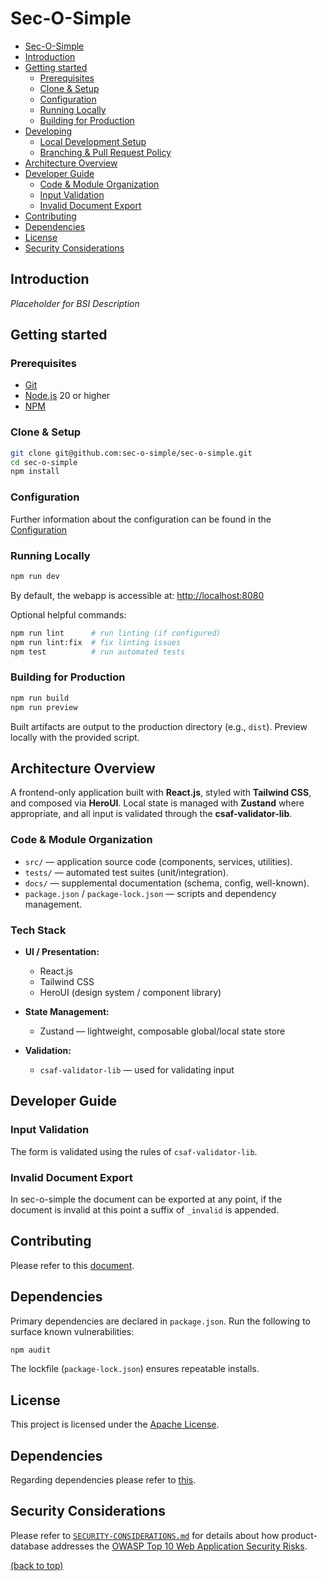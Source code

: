# Sec-O-Simple

<!-- TOC depthfrom:2 depthto:3 -->
- [Sec-O-Simple](#sec-o-simple)
- [Introduction](#introduction)
- [Getting started](#getting-started)
  - [Prerequisites](#prerequisites)
  - [Clone & Setup](#clone--setup)
  - [Configuration](#configuration)
  - [Running Locally](#running-locally)
  - [Building for Production](#building-for-production)
- [Developing](#developing)
  - [Local Development Setup](#local-development-setup)
  - [Branching & Pull Request Policy](#branching--pull-request-policy)
- [Architecture Overview](#architecture-overview)
- [Developer Guide](#developer-guide)
  - [Code & Module Organization](#code--module-organization)
  - [Input Validation](#input-validation)
  - [Invalid Document Export](#invalid-document-export)
- [Contributing](#contributing)
- [Dependencies](#dependencies)
- [License](#license)
- [Security Considerations](#security-considerations)
<!-- /TOC -->

## Introduction

_Placeholder for BSI Description_

## Getting started

### Prerequisites

- [Git](https://github.com)
- [Node.js](https://nodejs.org/) 20 or higher
- [NPM](https://www.npmjs.com/package/npm)

### Clone & Setup

```sh
git clone git@github.com:sec-o-simple/sec-o-simple.git
cd sec-o-simple
npm install
```

### Configuration

Further information about the configuration can be found in the [Configuration](./docs/CONFIG.md)

### Running Locally

```sh
npm run dev
```

By default, the webapp is accessible at: [http://localhost:8080](http://localhost:8080)

Optional helpful commands:

```sh
npm run lint      # run linting (if configured)
npm run lint:fix  # fix linting issues
npm test          # run automated tests
```

### Building for Production

```sh
npm run build
npm run preview
```

Built artifacts are output to the production directory (e.g., `dist`). Preview locally with the provided script.

## Architecture Overview

A frontend-only application built with **React.js**, styled with **Tailwind CSS**, and composed via **HeroUI**. Local state is managed with **Zustand** where appropriate, and all input is validated through the **csaf-validator-lib**.

### Code & Module Organization

- `src/` — application source code (components, services, utilities).  
- `tests/` — automated test suites (unit/integration).  
- `docs/` — supplemental documentation (schema, config, well-known).  
- `package.json` / `package-lock.json` — scripts and dependency management.

### Tech Stack

- **UI / Presentation:**  
  - React.js  
  - Tailwind CSS  
  - HeroUI (design system / component library)  

- **State Management:**  
  - Zustand — lightweight, composable global/local state store

- **Validation:**  
  - `csaf-validator-lib` — used for validating input 

## Developer Guide

### Input Validation

The form is validated using the rules of ```csaf-validator-lib```.

### Invalid Document Export

In sec-o-simple the document can be exported at any point, if the document is invalid at this point a suffix of ```_invalid``` is appended.

## Contributing

Please refer to this [document](CONTRIBUTING.md).

## Dependencies

Primary dependencies are declared in `package.json`. 
Run the following to surface known vulnerabilities:

```sh
npm audit
```

The lockfile (`package-lock.json`) ensures repeatable installs.

## License

This project is licensed under the [Apache License](./LICENSE).  

## Dependencies

Regarding dependencies please refer to [this](DEPENDENCIES.md).

## Security Considerations

Please refer to [`SECURITY-CONSIDERATIONS.md`](SECURITY-CONSIDERATIONS.md) for details about how product-database addresses the [OWASP Top 10 Web Application Security Risks](https://owasp.org/www-project-top-ten/).

[(back to top)](#bsi-secvisogram-csaf-20-web-editor)